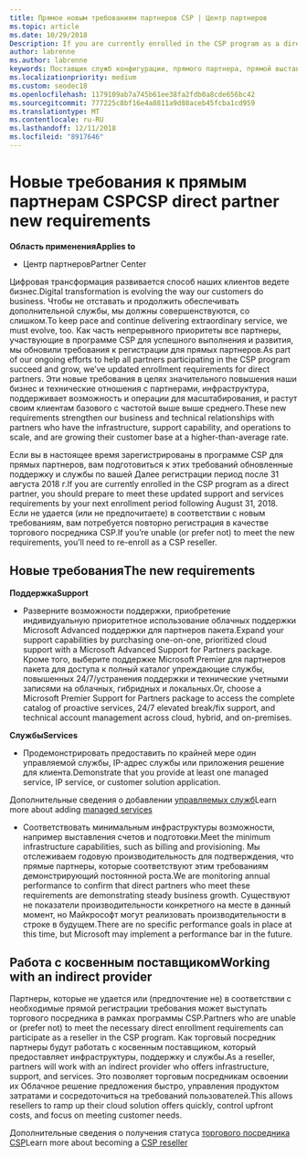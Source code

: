 ```yaml
---
title: Прямое новым требованиям партнеров CSP | Центр партнеров
ms.topic: article
ms.date: 10/29/2018
Description: If you are currently enrolled in the CSP program as a direct partner, you should prepare to meet these updated support and services requirements.
author: labrenne
ms.author: labrenne
keywords: Поставщик служб конфигурации, прямого партнера, прямой выставления счетов, требования
ms.localizationpriority: medium
ms.custom: seodec18
ms.openlocfilehash: 1179109ab7a745b61ee38fa2fdb0a8cde656bc42
ms.sourcegitcommit: 777225c8bf16e4a8811a9d88aceb45fcba1cd959
ms.translationtype: MT
ms.contentlocale: ru-RU
ms.lasthandoff: 12/11/2018
ms.locfileid: "8917646"
---
```

# <a name="csp-direct-partner-new-requirements"></a><span data-ttu-id="3cc85-103">Новые требования к прямым партнерам CSP</span><span class="sxs-lookup"><span data-stu-id="3cc85-103">CSP direct partner new requirements</span></span>

**<span data-ttu-id="3cc85-104">Область применения</span><span class="sxs-lookup"><span data-stu-id="3cc85-104">Applies to</span></span>**

- <span data-ttu-id="3cc85-105">Центр партнеров</span><span class="sxs-lookup"><span data-stu-id="3cc85-105">Partner Center</span></span>

<span data-ttu-id="3cc85-106">Цифровая трансформация развивается способ наших клиентов ведете бизнес.</span><span class="sxs-lookup"><span data-stu-id="3cc85-106">Digital transformation is evolving the way our customers do business.</span></span> <span data-ttu-id="3cc85-107">Чтобы не отставать и продолжить обеспечивать дополнительной службы, мы должны совершенствуются, со слишком.</span><span class="sxs-lookup"><span data-stu-id="3cc85-107">To keep pace and continue delivering extraordinary service, we must evolve, too.</span></span> <span data-ttu-id="3cc85-108">Как часть непрерывного приоритеты все партнеры, участвующие в программе CSP для успешного выполнения и развития, мы обновили требования к регистрации для прямых партнеров.</span><span class="sxs-lookup"><span data-stu-id="3cc85-108">As part of our ongoing efforts to help all partners participating in the CSP program succeed and grow, we’ve updated enrollment requirements for direct partners.</span></span> <span data-ttu-id="3cc85-109">Эти новые требования в целях значительного повышения наши бизнес и технические отношения с партнерами, инфраструктура, поддерживает возможность и операции для масштабирования, и растут своим клиентам базового с частотой выше выше среднего.</span><span class="sxs-lookup"><span data-stu-id="3cc85-109">These new requirements strengthen our business and technical relationships with partners who have the infrastructure, support capability, and operations to scale, and are growing their customer base at a higher-than-average rate.</span></span>

<span data-ttu-id="3cc85-110">Если вы в настоящее время зарегистрированы в программе CSP для прямых партнеров, вам подготовиться к этих требований обновленные поддержку и службы по вашей Далее регистрации период после 31 августа 2018 г.</span><span class="sxs-lookup"><span data-stu-id="3cc85-110">If you are currently enrolled in the CSP program as a direct partner, you should prepare to meet these updated support and services requirements by your next enrollment period following August 31, 2018.</span></span> <span data-ttu-id="3cc85-111">Если не удается (или не предпочитаете) в соответствии с новым требованиям, вам потребуется повторно регистрация в качестве торгового посредника CSP.</span><span class="sxs-lookup"><span data-stu-id="3cc85-111">If you’re unable (or prefer not) to meet the new requirements, you’ll need to re-enroll as a CSP reseller.</span></span>

## <a name="the-new-requirements"></a><span data-ttu-id="3cc85-112">Новые требования</span><span class="sxs-lookup"><span data-stu-id="3cc85-112">The new requirements</span></span>

**<span data-ttu-id="3cc85-113">Поддержка</span><span class="sxs-lookup"><span data-stu-id="3cc85-113">Support</span></span>**

- <span data-ttu-id="3cc85-114">Разверните возможности поддержки, приобретение индивидуальную приоритетное использование облачных поддержки Microsoft Advanced поддержки для партнеров пакета.</span><span class="sxs-lookup"><span data-stu-id="3cc85-114">Expand your support capabilities by purchasing one-on-one, prioritized cloud support with a Microsoft Advanced Support for Partners package.</span></span> <span data-ttu-id="3cc85-115">Кроме того, выберите поддержке Microsoft Premier для партнеров пакета для доступа к полный каталог упреждающие службы, повышенных 24/7/устранения поддержки и технические учетными записями на облачных, гибридных и локальных.</span><span class="sxs-lookup"><span data-stu-id="3cc85-115">Or, choose a Microsoft Premier Support for Partners package to access the complete catalog of proactive services, 24/7 elevated break/fix support, and technical account management across cloud, hybrid, and on-premises.</span></span> 

**<span data-ttu-id="3cc85-116">Службы</span><span class="sxs-lookup"><span data-stu-id="3cc85-116">Services</span></span>**

- <span data-ttu-id="3cc85-117">Продемонстрировать предоставить по крайней мере один управляемой службы, IP-адрес службы или приложения решение для клиента.</span><span class="sxs-lookup"><span data-stu-id="3cc85-117">Demonstrate that you provide at least one managed service, IP service, or customer solution application.</span></span> 

<span data-ttu-id="3cc85-118">Дополнительные сведения о добавлении [управляемых служб](https://partner.microsoft.com/business-opportunities/managed-services-provider)</span><span class="sxs-lookup"><span data-stu-id="3cc85-118">Learn more about adding [managed services](https://partner.microsoft.com/business-opportunities/managed-services-provider)</span></span> 

- <span data-ttu-id="3cc85-119">Соответствовать минимальным инфраструктуры возможности, например выставления счетов и подготовки.</span><span class="sxs-lookup"><span data-stu-id="3cc85-119">Meet the minimum infrastructure capabilities, such as billing and provisioning.</span></span>
<span data-ttu-id="3cc85-120">Мы отслеживаем годовую производительность для подтверждения, что прямые партнеры, которые соответствуют этим требованиям демонстрирующий постоянной роста.</span><span class="sxs-lookup"><span data-stu-id="3cc85-120">We are monitoring annual performance to confirm that direct partners who meet these requirements are demonstrating steady business growth.</span></span> <span data-ttu-id="3cc85-121">Существуют не показатели производительности конкретного на месте в данный момент, но Майкрософт могут реализовать производительности в строке в будущем.</span><span class="sxs-lookup"><span data-stu-id="3cc85-121">There are no specific performance goals in place at this time, but Microsoft may implement a performance bar in the future.</span></span> 

## <a name="working-with-an-indirect-provider"></a><span data-ttu-id="3cc85-122">Работа с косвенным поставщиком</span><span class="sxs-lookup"><span data-stu-id="3cc85-122">Working with an indirect provider</span></span>

<span data-ttu-id="3cc85-123">Партнеры, которые не удается или (предпочтение не) в соответствии с необходимые прямой регистрации требования может выступать торгового посредника в рамках программы CSP.</span><span class="sxs-lookup"><span data-stu-id="3cc85-123">Partners who are unable or (prefer not) to meet the necessary direct enrollment requirements can participate as a reseller in the CSP program.</span></span> <span data-ttu-id="3cc85-124">Как торговый посредник партнеры будут работать с косвенным поставщиком, который предоставляет инфраструктуры, поддержку и службы.</span><span class="sxs-lookup"><span data-stu-id="3cc85-124">As a reseller, partners will work with an indirect provider who offers infrastructure, support, and services.</span></span> <span data-ttu-id="3cc85-125">Это позволяет торговым посредникам освоении их Облачное решение предложения быстро, управления продуктом затратами и сосредоточиться на требований пользователей.</span><span class="sxs-lookup"><span data-stu-id="3cc85-125">This allows resellers to ramp up their cloud solution offers quickly, control upfront costs, and focus on meeting customer needs.</span></span>  

<span data-ttu-id="3cc85-126">Дополнительные сведения о получения статуса [торгового посредника CSP](https://partner.microsoft.com/cloud-solution-provider)</span><span class="sxs-lookup"><span data-stu-id="3cc85-126">Learn more about becoming a [CSP reseller](https://partner.microsoft.com/cloud-solution-provider)</span></span>



